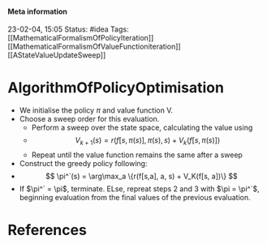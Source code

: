 #### Meta information
23-02-04, 15:05
Status: #idea
Tags: [[MathematicalFormalismOfPolicyIteration]] [[MathematicalFormalismOfValueFunctioniteration]] [[AStateValueUpdateSweep]]





# AlgorithmOfPolicyOptimisation

- We initialise the policy $\pi$ and value function V.
- Choose a sweep order for this evaluation.
	- Perform a sweep over the state space, calculating the value using 
	- $$
V_{k+1}(s) = 
r(f[s, \pi(s)], \pi(s), s) +
V_k(f[s, \pi(s)])
$$
	- Repeat until the value function remains the same after a sweep
- Construct the greedy policy following: 
- $$
\pi^`(s) = \arg\max_a \{r(f[s,a], a, s) + V_K(f[s, a])\}
$$
- If $\pi^` = \pi$, terminate. ELse, repreat steps 2 and 3 with $\pi = \pi^`$, beginning evaluation from the final values of the previous evaluation.





# References
